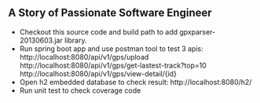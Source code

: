 
## A Story of Passionate Software Engineer
- Checkout this source code and build path to add gpxparser-20130603.jar library.
- Run spring boot app and use postman tool to test 3 apis: 
    http://localhost:8080/api/v1/gps/upload
    http://localhost:8080/api/v1/gps/get-lastest-track?top=10
    http://localhost:8080/api/v1/gps/view-detail/{id}
- Open h2 embedded database to check result: http://localhost:8080/h2/
- Run unit test to check coverage code
